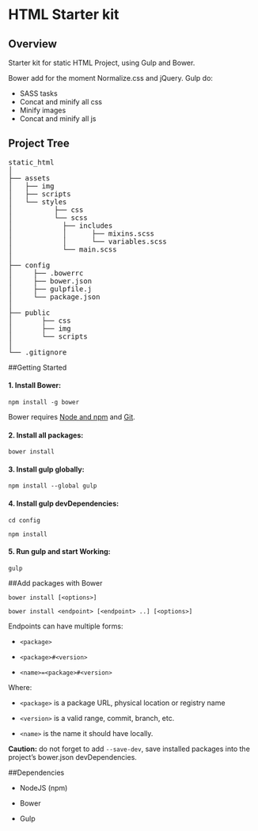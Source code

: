 # HTML Starter kit

## Overview

Starter kit for static HTML Project, using Gulp and Bower.

Bower add for the moment Normalize.css and jQuery.
Gulp do:

* SASS tasks
* Concat and minify all css
* Minify images
* Concat and minify all js


## Project Tree

<pre>
static_html
│
├── assets
│   ├── img
│   ├── scripts
│   └── styles 
│		   ├── css
│	   	   └── scss
│	   		 ├── includes
│   		 │	    ├── mixins.scss
│   		 │	    └── variables.scss
│	   		 └── main.scss
│
├── config
│     ├── .bowerrc
│     ├── bower.json
│     ├── gulpfile.j
│     └── package.json
│
├── public
│   	├── css
│   	├── img
│   	└── scripts
│
└── .gitignore
</pre>

##Getting Started

#### 1. Install Bower:

`npm install -g bower` 

Bower requires [Node and npm](http://nodejs.org) and [Git](http://git-scm.com).

#### 2. Install all packages:

`bower install` 


#### 3. Install gulp globally:

`npm install --global gulp` 


#### 4. Install gulp devDependencies:

`cd config` 

`npm install` 

#### 5. Run gulp and start Working:
`gulp` 

##Add packages with Bower

`bower install [<options>]`

`bower install <endpoint> [<endpoint> ..] [<options>]`

Endpoints can have multiple forms:

* `<package>`

* `<package>#<version>`

* `<name>=<package>#<version>`     

Where:

* `<package>` is a package URL, physical location or registry name

* `<version>` is a valid range, commit, branch, etc.

* `<name>` is the name it should have locally.
  

__Caution:__ do not forget to add `--save-dev`, save installed packages into the project’s bower.json devDependencies.

##Dependencies

* NodeJS (npm)

* Bower

* Gulp


